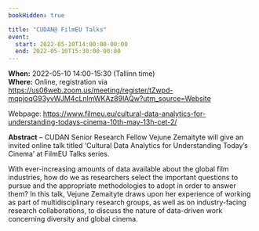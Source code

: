 ```yaml
---
bookHidden: true

title: "CUDAN@ FilmEU Talks"
event:
  start: 2022-05-10T14:00:00-00:00
  end: 2022-05-10T15:30:00-00:00
---
```


**When:** 2022-05-10 14:00-15:30 (Tallinn time)  
**Where:** Online, registration via https://us06web.zoom.us/meeting/register/tZwpd-mqpjoqG93yvWJM4cLnlmWKAz89lAQw?utm_source=Website 

Webpage: https://www.filmeu.eu/cultural-data-analytics-for-understanding-todays-cinema-10th-may-13h-cet-2/

<!--more-->
**Abstract** – CUDAN Senior Research Fellow Vejune Zemaityte will give an invited online talk titled ‘Cultural Data Analytics for Understanding Today’s Cinema’ at FilmEU Talks series.

With ever-increasing amounts of data available about the global film industries, how do we as researchers select the important questions to pursue and the appropriate methodologies to adopt in order to answer them? In this talk, Vejune Zemaityte draws upon her experience of working as part of multidisciplinary research groups, as well as on industry-facing research collaborations, to discuss the nature of data-driven work concerning diversity and global cinema. 
